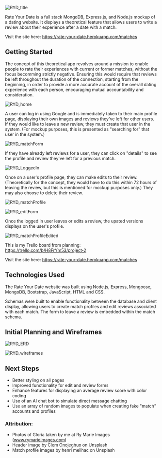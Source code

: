 ![RYD_title](https://images.squarespace-cdn.com/content/v1/5865abc3cd0f680962234f16/1650036172891-ZIWJ8CEDI7FE6OLLA2S3/RYD+logo.png?format=2500w)

Rate Your Date is a full stack MongoDB, Express.js, and Node.js mockup of a dating website. It displays a theoretical feature that allows users to write a review about their experience after a date with a match. 

Visit the site here: https://rate-your-date.herokuapp.com/matches

## Getting Started
The concept of this theoretical app revolves around a mission to enable people to rate their experiences with current or former matches, without the focus becomming strictly negative. Ensuring this would require that reviews be left throughout the duration of the connection, starting from the beginning, in order to provide a more accurate account of the overall dating experience with each person, encouraging mutual accountability and consideration.

![RYD_home](https://images.squarespace-cdn.com/content/v1/5865abc3cd0f680962234f16/1650030383107-O4IIOP3VYI4UZKURDIEL/RYD+logged+out+homepage.png?format=2500w)


A user can log in using Google and is immediately taken to their main profile page, displaying their own images and reviews they've left for other users. If they would like to leave a new review, they must create that user in the system. (For mockup purposes, this is presented as "searching for" that user in the system.)


![RYD_matchForm](https://images.squarespace-cdn.com/content/v1/5865abc3cd0f680962234f16/1650030381766-3G1P2M0N3KC1ST25JLSK/RYD+review+a+match+form.png?format=2500w)


If they have already left reviews for a user, they can click on "details" to see the profile and review they've left for a previous match.


![RYD_LoggedIn](https://images.squarespace-cdn.com/content/v1/5865abc3cd0f680962234f16/1650030383370-IPECF71PP5HXNM0Y044F/RYD+logged+in+user+profile.png?format=2500w)


Once on a user's profile page, they can make edits to their review. (Theoretically for the concept, they would have to do this within 72 hours of leaving the review, but this is mentioned for mockup purposes only.) They may also choose to delete their review.


![RYD_matchProfile](https://images.squarespace-cdn.com/content/v1/5865abc3cd0f680962234f16/1650030381818-C4NSSWYN9HULU7EH73R0/RYD+edit+or+delete+a+review+.png?format=2500w)

![RYD_editForm](https://images.squarespace-cdn.com/content/v1/5865abc3cd0f680962234f16/1650030422323-4IJDF8JXJ4M6UTJL4ZGD/RYD+Edit+a+review.png?format=2500w)


Once the logged in user leaves or edits a review, the upated versions displays on the user's profile.


![RYD_matchProfileEdited](https://images.squarespace-cdn.com/content/v1/5865abc3cd0f680962234f16/1650033639385-ZCDY8QHUS0L4KJN3OIWX/Screen+Shot+2022-04-15+at+10.40.31+AM.png?format=2500w)


This is my Trello board from planning: https://trello.com/b/H8FrYm53/project-2

Visit the site here: https://rate-your-date.herokuapp.com/matches


## Technologies Used
The Rate Your Date website was built using Node.js, Express, Mongoose, MongoDB, Bootstrap, JavaScript, HTML and CSS.

Schemas were built to enable functionality between the database and client display, allowing users to create match profiles and edit reviews associated with each match. The form to leave a review is embedded within the match schema.

## Initial Planning and Wireframes
![RYD_ERD](https://images.squarespace-cdn.com/content/v1/5865abc3cd0f680962234f16/1650029395535-7M4OOUTHS78GZ579M8EY/Rate+Your+Date+ERD.png?format=2500w)

![RYD_wireframes](https://images.squarespace-cdn.com/content/v1/5865abc3cd0f680962234f16/1650039701045-01TY7RW16DGJ5LR23M0K/wireframes.png?format=1000w)

## Next Steps
- Better styling on all pages
- Improved functionality for edit and review forms
- Enhance features for displaying an average review score with color coding
- Use of an AI chat bot to simulate direct message chatting
- Use an array of random images to populate when creating fake "match" accounts and profiles

### Attribution:
- Photos of Gloria taken by me at Ry Marie Images (www.rymarieimages.com) 
- Header image by Clem Onojeghuo on Unsplash
- Match profile images by henri meilhac on Unsplash



